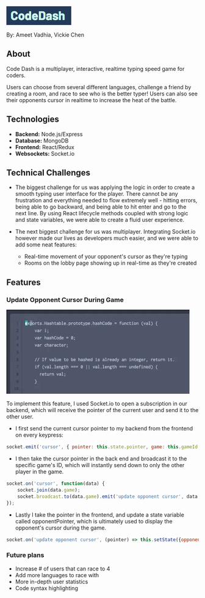 <img src='https://github.com/ameet01/codedash/blob/master/docs/header.png' />

By: Ameet Vadhia, Vickie Chen

## About

Code Dash is a multiplayer, interactive, realtime typing speed game for coders.

Users can choose from several different languages, challenge a friend by creating a room, and race to see who is the better typer! Users can also see their opponents cursor in realtime to increase the heat of the battle.

## Technologies
- **Backend:** Node.js/Express
- **Database:** MongoDB
- **Frontend:** React/Redux
- **Websockets:** Socket.io

## Technical Challenges

- The biggest challenge for us was applying the logic in order to create a smooth typing user interface for the player. There cannot be any frustration and everything needed to flow extremely well - hitting errors, being able to go backward, and being able to hit enter and go to the next line. By using React lifecycle methods coupled with strong logic and state variables, we were able to create a fluid user experience.

- The next biggest challenge for us was multiplayer. Integrating Socket.io however made our lives as developers much easier, and we were able to add some neat features:
  * Real-time movement of your opponent's cursor as they're typing
  * Rooms on the lobby page showing up in real-time as they're created

## Features

### Update Opponent Cursor During Game

<img src='https://github.com/ameet01/codedash/blob/master/docs/cursor.gif' />

To implement this feature, I used Socket.io to open a subscription in our backend, which will receive the pointer of the current user and send it to the other user.

- I first send the current cursor pointer to my backend from the frontend on every keypress:
```javascript
socket.emit('cursor', { pointer: this.state.pointer, game: this.gameId });
```

- I then take the cursor pointer in the back end and broadcast it to the specific game's ID, which will instantly send down to only the other player in the game.
```javascript
socket.on('cursor', function(data) {
    socket.join(data.game);
    socket.broadcast.to(data.game).emit('update opponent cursor', data.pointer);
});
```
- Lastly I take the pointer in the frontend, and update a state variable called opponentPointer, which is ultimately used to display the opponent's cursor during the game.
```javascript
socket.on('update opponent cursor', (pointer) => this.setState({opponentPointer: pointer}));
```

### Future plans

* Increase # of users that can race to 4
* Add more languages to race with
* More in-depth user statistics
* Code syntax highlighting
